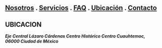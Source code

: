
## [Nosotros](./nosotros.md) . [Servicios](./servicios.md) . [FAQ](FAQ.md) . [Ubicación](ubicacion.md) . [Contacto](./contacto.md)

## UBICACION

**_Eje Central Lázaro Cárdenas Centro Histórico Centro Cuauhtemoc, 06000 Ciudad de México_**
